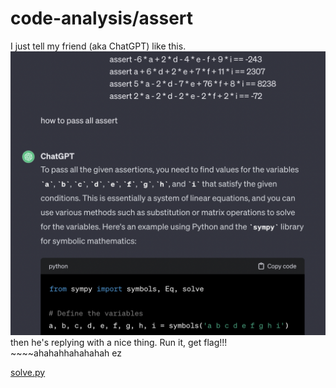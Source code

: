 # code-analysis/assert

I just tell my friend (aka ChatGPT) like this.
![chatgpt is nicest, just use him](img/goodjob-gpt.png)
then he's replying with a nice thing. Run it, get flag!!! ~~~~ahahahhahahahah ez

[solve.py](solve.py)